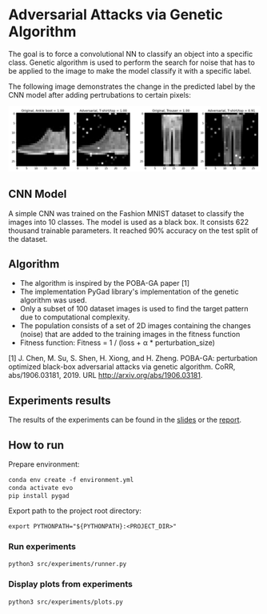 
# Adversarial Attacks via Genetic Algorithm

The goal is to force a convolutional NN to classify an object into a specific class.
Genetic algorithm is used to perform the search for noise that has to be applied to the image
to make the model classify it with a specific label.

The following image demonstrates the change in the predicted label by the CNN model after 
adding pertrubations to certain pixels:

<img src="docs/readme_images/examples.png" alt="Examples"/>

## CNN Model
A simple CNN was trained on the Fashion MNIST dataset to classify the images into 10 classes.
The model is used as a black box. It consists 622 thousand trainable parameters. It reached 90% accuracy
on the test split of the dataset.

## Algorithm 
* The algorithm is inspired by the POBA-GA paper [1]
* The implementation PyGad library's implementation of the genetic algorithm was used.
* Only a subset of 100 dataset images is used to find the target pattern due to computational complexity.
* The population consists of a set of 2D images containing the changes (noise) that are
added to the training images in the fitness function
* Fitness function: Fitness = 1 / (loss + α * perturbation\_size)

[1] J. Chen, M. Su, S. Shen, H. Xiong, and H. Zheng. POBA-GA: perturbation optimized black-box adversarial attacks via
genetic algorithm. CoRR, abs/1906.03181, 2019. URL http://arxiv.org/abs/1906.03181.

## Experiments results

The results of the experiments can be found in the [slides](docs/presentation.pdf) or the [report](docs/report.pdf).

## How to run
Prepare environment:
```
conda env create -f environment.yml
conda activate evo
pip install pygad
```
Export path to the project root directory:
```
export PYTHONPATH="${PYTHONPATH}:<PROJECT_DIR>"
```
### Run experiments

```
python3 src/experiments/runner.py
```

### Display plots from experiments

```
python3 src/experiments/plots.py
```



